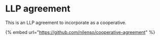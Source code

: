 # LLP agreement

This is an LLP agreement to incorporate as a cooperative. 

{% embed url="https://github.com/nilenso/cooperative-agreement" %}

